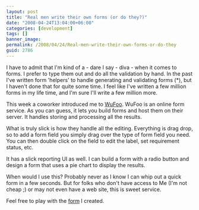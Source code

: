 ```yaml
---
layout: post
title: "Real men write their own forms (or do they?)"
date: "2008-04-24T13:04:00+06:00"
categories: [development]
tags: []
banner_image: 
permalink: /2008/04/24/Real-men-write-their-own-forms-or-do-they
guid: 2786
---
```


I have to admit that I'm kind of a - dare I say - diva - when it comes to forms. I prefer to type them out and do all the validation by hand. In the past I've written form 'helpers' to handle generating and validating forms (*), but I haven't done that for quite some time. I feel like I've written a few million forms in my life time, and I'm sure I'll write a few million more.

This week a coworker introduced me to <a href="http://www.wufoo.com/">WuFoo</a>. WuFoo is an online form service. As you can guess, it lets you build forms and host them on their server. It handles storing and processing all the results. 

What is truly slick is how they handle all the editing. Everything is drag drop, so to add a form field you simply drag over the type of form field you need. You can then double click on the field to edit the label, set requirement status, etc.

It has a slick reporting UI as well. I can build a form with a radio button and design a form that uses a pie chart to display the results. 

When would I use this? Probably never as I know I can whip out a quick form in a few seconds. But for folks who don't have access to Me (I'm not cheap ;) or may not even have a web site, this is sweet service. 

Feel free to play with the <a href="http://cfjedimaster.wufoo.com/forms/my-first-form/">form</a> I created.